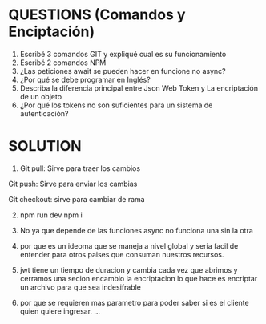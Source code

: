 # QUESTIONS (Comandos y Enciptación)

1. Escribé 3 comandos GIT y expliqué cual es su funcionamiento
2. Escribé 2 comandos NPM
3. ¿Las peticiones await se pueden hacer en funcione no async?
4. ¿Por qué se debe programar en Inglés?
5. Describa la diferencia principal entre Json Web Token y La encriptación de un objeto
6. ¿Por qué los tokens no son suficientes para un sistema de autenticación?

# SOLUTION

1.  Git pull: Sirve para traer los cambios

Git push: Sirve para enviar los cambias

Git checkout: sirve para cambiar de rama

2.  npm run dev
    npm i

3.  No ya que depende de las funciones async no funciona una sin la otra

4.  por que es un ideoma que se maneja a nivel global y seria facil de entender para otros paises que consuman nuestros recursos.

5.  jwt tiene un tiempo de duracion y cambia cada vez que abrimos y cerramos una secion encambio la encriptacion lo que hace es encriptar un archivo para que sea indesifrable

6.  por que se requieren mas parametro para poder saber si es el cliente quien quiere ingresar.
    ...
